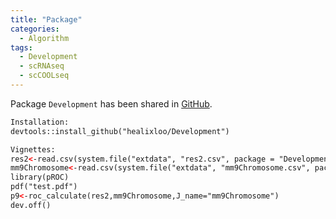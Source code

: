 ```yaml
---
title: "Package"
categories:
  - Algorithm
tags:
  - Development
  - scRNAseq
  - scCOOLseq
---
```


Package `Development` has been shared in [GitHub](https://github.com/healixloo/Development).

```html
Installation:
devtools::install_github("healixloo/Development")

Vignettes:
res2<-read.csv(system.file("extdata", "res2.csv", package = "Development"),head=T)
mm9Chromosome<-read.csv(system.file("extdata", "mm9Chromosome.csv", package = "Development"),head=T)
library(pROC)
pdf("test.pdf")
p9<-roc_calculate(res2,mm9Chromosome,J_name="mm9Chromosome")
dev.off()
```

